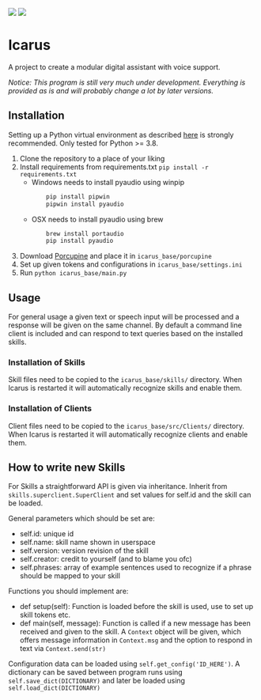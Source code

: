 ![](https://img.shields.io/static/v1.svg?label=Language&message=Python&color=green) ![](https://img.shields.io/static/v1.svg?label=Version&message=Alpha&color=lightgrey)

# Icarus

A project to create a modular digital assistant with voice support.

_Notice: This program is still very much under development. Everything is provided as is and will probably change a lot by later versions._

## Installation
Setting up a Python virtual environment as described [here](https://packaging.python.org/guides/installing-using-pip-and-virtual-environments/) is strongly recommended. Only tested for Python >= 3.8.

1. Clone the repository to a place of your liking
2. Install requirements from requirements.txt `pip install -r requirements.txt`
    - Windows needs to install pyaudio using winpip
        ``` bash
            pip install pipwin
            pipwin install pyaudio
        ```
    - OSX needs to install pyaudio using brew 
        ``` bash
            brew install portaudio
            pip install pyaudio
        ```
3. Download [Porcupine](https://github.com/Picovoice/porcupine) and place it in `icarus_base/porcupine`
4. Set up given tokens and configurations in `icarus_base/settings.ini`
5. Run `python icarus_base/main.py`

## Usage

For general usage a given text or speech input will be processed and a response will be given on the same channel. By default a command line client is included and can respond to text queries based on the installed skills.

### Installation of Skills
Skill files need to be copied to the `icarus_base/skills/` directory. When Icarus is restarted it will automatically recognize skills and enable them.

### Installation of Clients
Client files need to be copied to the `icarus_base/src/Clients/` directory. When Icarus is restarted it will automatically recognize clients and enable them.

## How to write new Skills

For Skills a straightforward API is given via inheritance. Inherit from `skills.superclient.SuperClient` and set values for self.id and the skill can be loaded. 

General parameters which should be set are:
- self.id: unique id
- self.name: skill name shown in userspace
- self.version: version revision of the skill
- self.creator: credit to yourself (and to blame you ofc)
- self.phrases: array of example sentences used to recognize if a phrase should be mapped to your skill

Functions you should implement are:
- def setup(self):  Function is loaded before the skill is used, use to set up skill tokens etc.
- def main(self, message): Function is called if a new message has been received and given to the skill. A `Context` object will be given, which offers message information in `Context.msg` and the option to respond in text via `Context.send(str)`

Configuration data can be loaded using `self.get_config('ID_HERE')`. A dictionary can be saved between program runs using `self.save_dict(DICTIONARY)` and later be loaded using `self.load_dict(DICTIONARY)`
